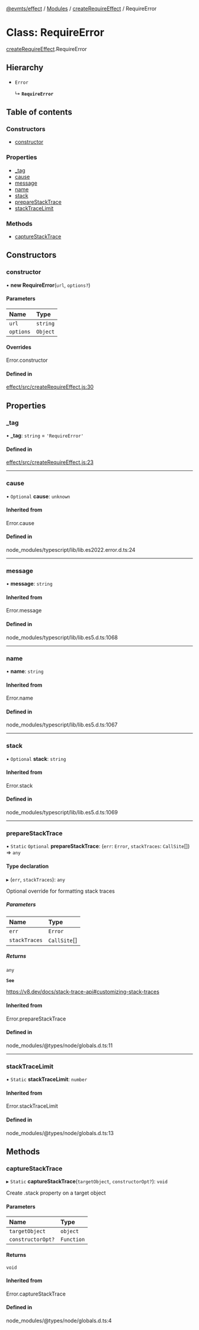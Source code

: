 [@evmts/effect](../README.md) / [Modules](../modules.md) / [createRequireEffect](../modules/createRequireEffect.md) / RequireError

# Class: RequireError

[createRequireEffect](../modules/createRequireEffect.md).RequireError

## Hierarchy

- `Error`

  ↳ **`RequireError`**

## Table of contents

### Constructors

- [constructor](createRequireEffect.RequireError.md#constructor)

### Properties

- [\_tag](createRequireEffect.RequireError.md#_tag)
- [cause](createRequireEffect.RequireError.md#cause)
- [message](createRequireEffect.RequireError.md#message)
- [name](createRequireEffect.RequireError.md#name)
- [stack](createRequireEffect.RequireError.md#stack)
- [prepareStackTrace](createRequireEffect.RequireError.md#preparestacktrace)
- [stackTraceLimit](createRequireEffect.RequireError.md#stacktracelimit)

### Methods

- [captureStackTrace](createRequireEffect.RequireError.md#capturestacktrace)

## Constructors

### constructor

• **new RequireError**(`url`, `options?`)

#### Parameters

| Name | Type |
| :------ | :------ |
| `url` | `string` |
| `options` | `Object` |

#### Overrides

Error.constructor

#### Defined in

[effect/src/createRequireEffect.js:30](https://github.com/evmts/evmts-monorepo/blob/main/effect/src/createRequireEffect.js#L30)

## Properties

### \_tag

• **\_tag**: `string` = `'RequireError'`

#### Defined in

[effect/src/createRequireEffect.js:23](https://github.com/evmts/evmts-monorepo/blob/main/effect/src/createRequireEffect.js#L23)

___

### cause

• `Optional` **cause**: `unknown`

#### Inherited from

Error.cause

#### Defined in

node_modules/typescript/lib/lib.es2022.error.d.ts:24

___

### message

• **message**: `string`

#### Inherited from

Error.message

#### Defined in

node_modules/typescript/lib/lib.es5.d.ts:1068

___

### name

• **name**: `string`

#### Inherited from

Error.name

#### Defined in

node_modules/typescript/lib/lib.es5.d.ts:1067

___

### stack

• `Optional` **stack**: `string`

#### Inherited from

Error.stack

#### Defined in

node_modules/typescript/lib/lib.es5.d.ts:1069

___

### prepareStackTrace

▪ `Static` `Optional` **prepareStackTrace**: (`err`: `Error`, `stackTraces`: `CallSite`[]) => `any`

#### Type declaration

▸ (`err`, `stackTraces`): `any`

Optional override for formatting stack traces

##### Parameters

| Name | Type |
| :------ | :------ |
| `err` | `Error` |
| `stackTraces` | `CallSite`[] |

##### Returns

`any`

**`See`**

https://v8.dev/docs/stack-trace-api#customizing-stack-traces

#### Inherited from

Error.prepareStackTrace

#### Defined in

node_modules/@types/node/globals.d.ts:11

___

### stackTraceLimit

▪ `Static` **stackTraceLimit**: `number`

#### Inherited from

Error.stackTraceLimit

#### Defined in

node_modules/@types/node/globals.d.ts:13

## Methods

### captureStackTrace

▸ `Static` **captureStackTrace**(`targetObject`, `constructorOpt?`): `void`

Create .stack property on a target object

#### Parameters

| Name | Type |
| :------ | :------ |
| `targetObject` | `object` |
| `constructorOpt?` | `Function` |

#### Returns

`void`

#### Inherited from

Error.captureStackTrace

#### Defined in

node_modules/@types/node/globals.d.ts:4
